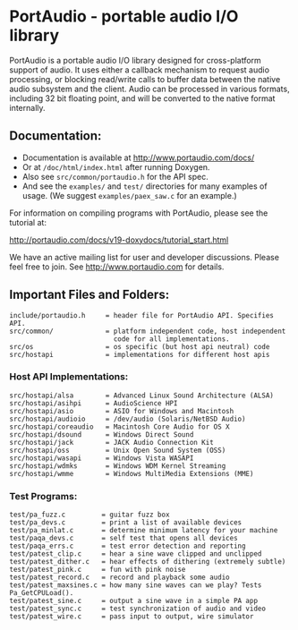# PortAudio - portable audio I/O library

PortAudio is a portable audio I/O library designed for cross-platform
support of audio. It uses either a callback mechanism to request audio 
processing, or blocking read/write calls to buffer data between the 
native audio subsystem and the client. Audio can be processed in various 
formats, including 32 bit floating point, and will be converted to the 
native format internally.

## Documentation:

* Documentation is available at http://www.portaudio.com/docs/
* Or at `/doc/html/index.html` after running Doxygen.
* Also see `src/common/portaudio.h` for the API spec.
* And see the `examples/` and `test/` directories for many examples of usage. (We suggest `examples/paex_saw.c` for an example.)

For information on compiling programs with PortAudio, please see the
tutorial at:

  http://portaudio.com/docs/v19-doxydocs/tutorial_start.html
  
We have an active mailing list for user and developer discussions.
Please feel free to join. See http://www.portaudio.com for details.

## Important Files and Folders:

    include/portaudio.h     = header file for PortAudio API. Specifies API.	
    src/common/             = platform independent code, host independent 
                              code for all implementations.
    src/os                  = os specific (but host api neutral) code
    src/hostapi             = implementations for different host apis

[//]: # (TODO: Add Oboe)
### Host API Implementations:

    src/hostapi/alsa        = Advanced Linux Sound Architecture (ALSA)
    src/hostapi/asihpi      = AudioScience HPI
    src/hostapi/asio        = ASIO for Windows and Macintosh
    src/hostapi/audioio     = /dev/audio (Solaris/NetBSD Audio)
    src/hostapi/coreaudio   = Macintosh Core Audio for OS X
    src/hostapi/dsound      = Windows Direct Sound
    src/hostapi/jack        = JACK Audio Connection Kit
    src/hostapi/oss         = Unix Open Sound System (OSS)
    src/hostapi/wasapi      = Windows Vista WASAPI
    src/hostapi/wdmks       = Windows WDM Kernel Streaming
    src/hostapi/wmme        = Windows MultiMedia Extensions (MME)


### Test Programs:

    test/pa_fuzz.c         = guitar fuzz box
    test/pa_devs.c         = print a list of available devices
    test/pa_minlat.c       = determine minimum latency for your machine
    test/paqa_devs.c       = self test that opens all devices
    test/paqa_errs.c       = test error detection and reporting
    test/patest_clip.c     = hear a sine wave clipped and unclipped
    test/patest_dither.c   = hear effects of dithering (extremely subtle)
    test/patest_pink.c     = fun with pink noise
    test/patest_record.c   = record and playback some audio
    test/patest_maxsines.c = how many sine waves can we play? Tests Pa_GetCPULoad().
    test/patest_sine.c     = output a sine wave in a simple PA app
    test/patest_sync.c     = test synchronization of audio and video
    test/patest_wire.c     = pass input to output, wire simulator
